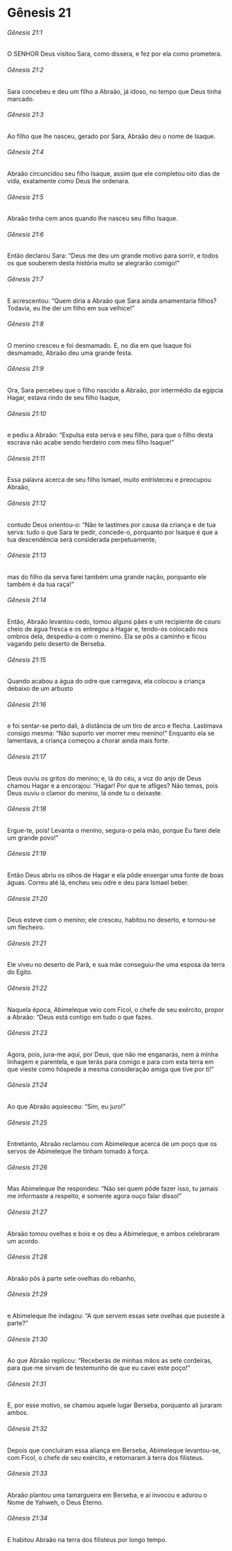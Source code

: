 # Gênesis 21

###### Gênesis 21:1

O SENHOR Deus visitou Sara, como dissera, e fez por ela como prometera.

###### Gênesis 21:2

Sara concebeu e deu um filho a Abraão, já idoso, no tempo que Deus tinha marcado.

###### Gênesis 21:3

Ao filho que lhe nasceu, gerado por Sara, Abraão deu o nome de Isaque.

###### Gênesis 21:4

Abraão circuncidou seu filho Isaque, assim que ele completou oito dias de vida, exatamente como Deus lhe ordenara.

###### Gênesis 21:5

Abraão tinha cem anos quando lhe nasceu seu filho Isaque.

###### Gênesis 21:6

Então declarou Sara: “Deus me deu um grande motivo para sorrir, e todos os que souberem desta história muito se alegrarão comigo!”

###### Gênesis 21:7

E acrescentou: “Quem diria a Abraão que Sara ainda amamentaria filhos? Todavia, eu lhe dei um filho em sua velhice!”

###### Gênesis 21:8

O menino cresceu e foi desmamado. E, no dia em que Isaque foi desmamado, Abraão deu uma grande festa.

###### Gênesis 21:9

Ora, Sara percebeu que o filho nascido a Abraão, por intermédio da egípcia Hagar, estava rindo de seu filho Isaque,

###### Gênesis 21:10

e pediu a Abraão: “Expulsa esta serva e seu filho, para que o filho desta escrava não acabe sendo herdeiro com meu filho Isaque!”

###### Gênesis 21:11

Essa palavra acerca de seu filho Ismael, muito entristeceu e preocupou Abraão,

###### Gênesis 21:12

contudo Deus orientou-o: “Não te lastimes por causa da criança e de tua serva: tudo o que Sara te pedir, concede-o, porquanto por Isaque é que a tua descendência será considerada perpetuamente,

###### Gênesis 21:13

mas do filho da serva farei também uma grande nação, porquanto ele também é da tua raça!”

###### Gênesis 21:14

Então, Abraão levantou cedo, tomou alguns pães e um recipiente de couro cheio de água fresca e os entregou a Hagar e, tendo-os colocado nos ombros dela, despediu-a com o menino. Ela se pôs a caminho e ficou vagando pelo deserto de Berseba.

###### Gênesis 21:15

Quando acabou a água do odre que carregava, ela colocou a criança debaixo de um arbusto

###### Gênesis 21:16

e foi sentar-se perto dali, à distância de um tiro de arco e flecha. Lastimava consigo mesma: “Não suporto ver morrer meu menino!” Enquanto ela se lamentava, a criança começou a chorar ainda mais forte.

###### Gênesis 21:17

Deus ouviu os gritos do menino; e, lá do céu, a voz do anjo de Deus chamou Hagar e a encorajou: “Hagar! Por que te afliges? Não temas, pois Deus ouviu o clamor do menino, lá onde tu o deixaste.

###### Gênesis 21:18

Ergue-te, pois! Levanta o menino, segura-o pela mão, porque Eu farei dele um grande povo!”

###### Gênesis 21:19

Então Deus abriu os olhos de Hagar e ela pôde enxergar uma fonte de boas águas. Correu até lá, encheu seu odre e deu para Ismael beber.

###### Gênesis 21:20

Deus esteve com o menino; ele cresceu, habitou no deserto, e tornou-se um flecheiro.

###### Gênesis 21:21

Ele viveu no deserto de Parã, e sua mãe conseguiu-lhe uma esposa da terra do Egito.

###### Gênesis 21:22

Naquela época, Abimeleque veio com Ficol, o chefe de seu exército, propor a Abraão: “Deus está contigo em tudo o que fazes.

###### Gênesis 21:23

Agora, pois, jura-me aqui, por Deus, que não me enganarás, nem à minha linhagem e parentela, e que terás para comigo e para com esta terra em que vieste como hóspede a mesma consideração amiga que tive por ti!”

###### Gênesis 21:24

Ao que Abraão aquiesceu: “Sim, eu juro!”

###### Gênesis 21:25

Entretanto, Abraão reclamou com Abimeleque acerca de um poço que os servos de Abimeleque lhe tinham tomado à força.

###### Gênesis 21:26

Mas Abimeleque lhe respondeu: “Não sei quem pôde fazer isso, tu jamais me informaste a respeito, e somente agora ouço falar disso!”

###### Gênesis 21:27

Abraão tomou ovelhas e bois e os deu a Abimeleque, e ambos celebraram um acordo.

###### Gênesis 21:28

Abraão pôs à parte sete ovelhas do rebanho,

###### Gênesis 21:29

e Abimeleque lhe indagou: “A que servem essas sete ovelhas que puseste à parte?”

###### Gênesis 21:30

Ao que Abraão replicou: “Receberás de minhas mãos as sete cordeiras, para que me sirvam de testemunho de que eu cavei este poço!”

###### Gênesis 21:31

E, por esse motivo, se chamou aquele lugar Berseba, porquanto ali juraram ambos.

###### Gênesis 21:32

Depois que concluíram essa aliança em Berseba, Abimeleque levantou-se, com Ficol, o chefe de seu exército, e retornaram à terra dos filisteus.

###### Gênesis 21:33

Abraão plantou uma tamargueira em Berseba, e aí invocou e adorou o Nome de Yahweh, o Deus Eterno.

###### Gênesis 21:34

E habitou Abraão na terra dos filisteus por longo tempo.


